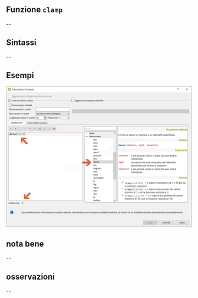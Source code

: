 ## Funzione `clamp`

--

## Sintassi

--

## Esempi

<img src="/img/matematica/clamp/clamp1.png">

## nota bene

--

## osservazioni

--